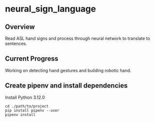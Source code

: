 # neural_sign_language

## Overview 

Read ASL hand signs and process through neural network to translate to sentences. 

## Current Progress

Working on detecting hand gestures and building robotic hand.

## Create pipenv and install dependencies 

Install Python 3.12.0

```shell 
cd ./path/to/project
pip install pipenv --user
pipenv install
```
